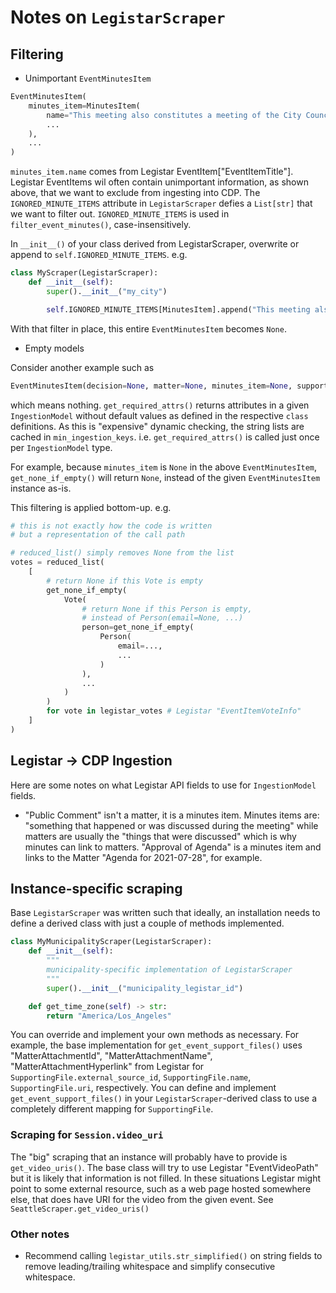 # Notes on `LegistarScraper`

## Filtering

- Unimportant `EventMinutesItem`


```python
EventMinutesItem(
    minutes_item=MinutesItem(
        name="This meeting also constitutes a meeting of the City Council, provided ...",
        ...
    ),
    ...
)
```

`minutes_item.name` comes from Legistar EventItem["EventItemTitle"]. Legistar 
EventItems wil often contain unimportant information, as shown above, that we 
want to exclude from ingesting into CDP. The `IGNORED_MINUTE_ITEMS` attribute in 
`LegistarScraper` 
defies a `List[str]` that we want to filter out. 
`IGNORED_MINUTE_ITEMS` is used in `filter_event_minutes()`, case-insensitively.

In `__init__()` of your class derived from LegistarScraper, overwrite or append to 
`self.IGNORED_MINUTE_ITEMS`. e.g.

```python
class MyScraper(LegistarScraper):
    def __init__(self):
        super().__init__("my_city")

        self.IGNORED_MINUTE_ITEMS[MinutesItem].append("This meeting also constitutes a meeting")
```

With that filter in place, this entire `EventMinutesItem` becomes `None`.

- Empty models

Consider another example such as

```python
EventMinutesItem(decision=None, matter=None, minutes_item=None, supporting_files=[], ...)
```

which means nothing. `get_required_attrs()` returns attributes in a given 
`IngestionModel` without default values as defined in the respective `class` 
definitions. As this is "expensive" dynamic checking, the string lists are cached 
in `min_ingestion_keys`. i.e. `get_required_attrs()` is called just once per 
`IngestionModel` type.

For example, because `minutes_item` is `None` in the above 
`EventMinutesItem`, `get_none_if_empty()` will return `None`, instead of the 
given `EventMinutesItem` instance as-is.

This filtering is applied bottom-up. e.g.

```python
# this is not exactly how the code is written
# but a representation of the call path

# reduced_list() simply removes None from the list
votes = reduced_list(
    [
        # return None if this Vote is empty
        get_none_if_empty(
            Vote(
                # return None if this Person is empty,
                # instead of Person(email=None, ...)
                person=get_none_if_empty(
                    Person(
                        email=...,
                        ...
                    )
                ),
                ...
            )
        )
        for vote in legistar_votes # Legistar "EventItemVoteInfo"
    ]
)
```

## Legistar -> CDP Ingestion

Here are some notes on what Legistar API fields to use for `IngestionModel` fields.

- "Public Comment" isn't a matter, it is a minutes item. Minutes items 
are: "something that happened or was discussed during the meeting" while matters 
are usually the "things that were discussed" which is why minutes can link to 
matters. "Approval of Agenda" is a minutes item and links to the Matter "Agenda 
for 2021-07-28", for example.

## Instance-specific scraping

Base `LegistarScraper` was written such that ideally, an installation needs to 
define a derived class with just a couple of methods implemented.

```python
class MyMunicipalityScraper(LegistarScraper):
    def __init__(self):
        """
        municipality-specific implementation of LegistarScraper
        """
        super().__init__("municipality_legistar_id")

    def get_time_zone(self) -> str:
        return "America/Los_Angeles"
```

You can override and implement your own methods as necessary. For example, the base
implementation for `get_event_support_files()` uses "MatterAttachmentId", 
"MatterAttachmentName", "MatterAttachmentHyperlink" from Legistar for 
`SupportingFile.external_source_id`, `SupportingFile.name`, `SupportingFile.uri`, 
respectively. You can define and implement `get_event_support_files()` in your 
`LegistarScraper`-derived class to use a completely different mapping for 
`SupportingFile`.

### Scraping for `Session.video_uri`

The "big" scraping that an instance will probably have to provide is 
`get_video_uris()`. The base class will try to use Legistar "EventVideoPath" but 
it is likely that information is not filled. In these situations Legistar might 
point to some external resource, such as a web page hosted somewhere else, that 
does have URI for the video from the given event. See `SeattleScraper.get_video_uris()`

### Other notes

- Recommend calling `legistar_utils.str_simplified()` on string fields to remove 
leading/trailing whitespace and simplify consecutive whitespace.
